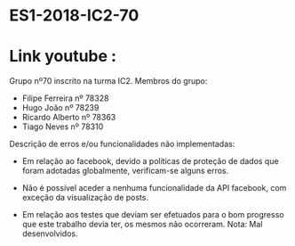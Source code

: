 # ES1-2018-IC2-70
# Link youtube : 
Grupo nº70 inscrito na turma IC2.
Membros do grupo:
- Filipe Ferreira nº 78328
- Hugo João nº 78239
- Ricardo Alberto nº 78363
- Tiago Neves nº 78310

Descrição de erros e/ou funcionalidades não implementadas:

- Em relação ao facebook, devido a políticas de proteção de dados que foram adotadas globalmente, verificam-se alguns erros.
- Não é possível aceder a nenhuma funcionalidade da API facebook, com exceção da visualização de posts.

- Em relação aos testes que deviam ser efetuados para o bom progresso que este trabalho devia ter, os mesmos não ocorreram. Nota: Mal desenvolvidos.


